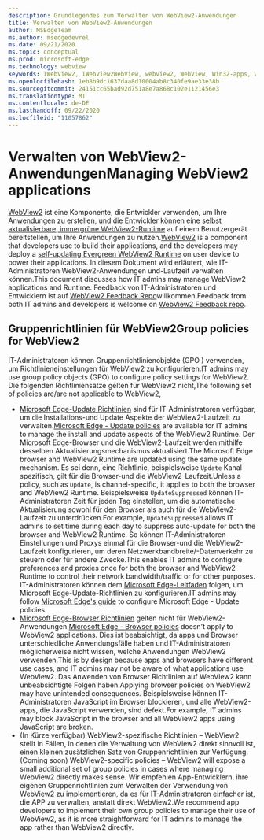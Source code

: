 ```yaml
---
description: Grundlegendes zum Verwalten von WebView2-Anwendungen
title: Verwalten von WebView2-Anwendungen
author: MSEdgeTeam
ms.author: msedgedevrel
ms.date: 09/21/2020
ms.topic: conceptual
ms.prod: microsoft-edge
ms.technology: webview
keywords: IWebView2, IWebView2WebView, webview2, WebView, Win32-apps, Win32, Edge, ICoreWebView2, ICoreWebView2Host, Browser-Steuerelement, Edge HTML, Enterprise, Gruppenrichtlinien, Verwaltbarkeit
ms.openlocfilehash: 1eb8b9dc1637daa8d10004ab8c340fe9ae33e38b
ms.sourcegitcommit: 24151cc65bad92d751a8e7a868c102e1121456e3
ms.translationtype: MT
ms.contentlocale: de-DE
ms.lasthandoff: 09/22/2020
ms.locfileid: "11057862"
---
```

# <span data-ttu-id="d360c-104">Verwalten von WebView2-Anwendungen</span><span class="sxs-lookup"><span data-stu-id="d360c-104">Managing WebView2 applications</span></span>  

<span data-ttu-id="d360c-105">[WebView2][WebView2Landing] ist eine Komponente, die Entwickler verwenden, um Ihre Anwendungen zu erstellen, und die Entwickler können eine [selbst aktualisierbare, immergrüne WebView2-Runtime][Webview2ConceptsDistributionUnderstandRuntimeInstallerPreview] auf einem Benutzergerät bereitstellen, um Ihre Anwendungen zu nutzen.</span><span class="sxs-lookup"><span data-stu-id="d360c-105">[WebView2][WebView2Landing] is a component that developers use to build their applications, and the developers may deploy a [self-updating Evergreen WebView2 Runtime][Webview2ConceptsDistributionUnderstandRuntimeInstallerPreview] on user device to power their applications.</span></span>  <span data-ttu-id="d360c-106">In diesem Dokument wird erläutert, wie IT-Administratoren WebView2-Anwendungen und-Laufzeit verwalten können.</span><span class="sxs-lookup"><span data-stu-id="d360c-106">This document discusses how IT admins may manage WebView2 applications and Runtime.</span></span>  <span data-ttu-id="d360c-107">Feedback von IT-Administratoren und Entwicklern ist auf [WebView2 Feedback Repo][GithubMicrosoftedgeWebviewfeddback]willkommen.</span><span class="sxs-lookup"><span data-stu-id="d360c-107">Feedback from both IT admins and developers is welcome on [WebView2 Feedback repo][GithubMicrosoftedgeWebviewfeddback].</span></span>  

## <span data-ttu-id="d360c-108">Gruppenrichtlinien für WebView2</span><span class="sxs-lookup"><span data-stu-id="d360c-108">Group policies for WebView2</span></span>  

<span data-ttu-id="d360c-109">IT-Administratoren können Gruppenrichtlinienobjekte \(GPO \) verwenden, um Richtlinieneinstellungen für WebView2 zu konfigurieren.</span><span class="sxs-lookup"><span data-stu-id="d360c-109">IT admins may use group policy objects \(GPO\) to configure policy settings for WebView2.</span></span>  <span data-ttu-id="d360c-110">Die folgenden Richtliniensätze gelten für WebView2 nicht,</span><span class="sxs-lookup"><span data-stu-id="d360c-110">The following set of policies are/are not applicable to WebView2,</span></span>  

*   <span data-ttu-id="d360c-111">[Microsoft Edge-Update Richtlinien][EdgeUpdatePolicies] sind für IT-Administratoren verfügbar, um die Installations-und Update Aspekte der WebView2-Laufzeit zu verwalten.</span><span class="sxs-lookup"><span data-stu-id="d360c-111">[Microsoft Edge - Update policies][EdgeUpdatePolicies] are available for IT admins to manage the install and update aspects of the WebView2 Runtime.</span></span>  <span data-ttu-id="d360c-112">Der Microsoft Edge-Browser und die WebView2-Laufzeit werden mithilfe desselben Aktualisierungsmechanismus aktualisiert.</span><span class="sxs-lookup"><span data-stu-id="d360c-112">The Microsoft Edge browser and WebView2 Runtime are updated using the same update mechanism.</span></span>  <span data-ttu-id="d360c-113">Es sei denn, eine Richtlinie, beispielsweise `Update` Kanal spezifisch, gilt für die Browser-und die WebView2-Laufzeit.</span><span class="sxs-lookup"><span data-stu-id="d360c-113">Unless a policy, such as `Update`, is channel-specific, it applies to both the browser and WebView2 Runtime.</span></span>  <span data-ttu-id="d360c-114">Beispielsweise `UpdateSuppressed` können IT-Administratoren Zeit für jeden Tag einstellen, um die automatische Aktualisierung sowohl für den Browser als auch für die WebView2-Laufzeit zu unterdrücken.</span><span class="sxs-lookup"><span data-stu-id="d360c-114">For example, `UpdateSuppressed` allows IT admins to set time during each day to suppress auto-update for both the browser and WebView2 Runtime.</span></span>  <span data-ttu-id="d360c-115">So können IT-Administratoren Einstellungen und Proxys einmal für die Browser-und die WebView2-Laufzeit konfigurieren, um deren Netzwerkbandbreite/-Datenverkehr zu steuern oder für andere Zwecke.</span><span class="sxs-lookup"><span data-stu-id="d360c-115">This enables IT admins to configure preferences and proxies once for both the browser and WebView2 Runtime to control their network bandwidth/traffic or for other purposes.</span></span>  <span data-ttu-id="d360c-116">IT-Administratoren können dem [Microsoft Edge-Leitfaden][ConfigureMicrosoftEdge] folgen, um Microsoft Edge-Update-Richtlinien zu konfigurieren.</span><span class="sxs-lookup"><span data-stu-id="d360c-116">IT admins may follow [Microsoft Edge's guide][ConfigureMicrosoftEdge] to configure Microsoft Edge - Update policies.</span></span>  
*   <span data-ttu-id="d360c-117">[Microsoft Edge-Browser Richtlinien][EdgeBrowserPolicies] gelten nicht für WebView2-Anwendungen.</span><span class="sxs-lookup"><span data-stu-id="d360c-117">[Microsoft Edge - Browser policies][EdgeBrowserPolicies] doesn't apply to WebView2 applications.</span></span>  <span data-ttu-id="d360c-118">Dies ist beabsichtigt, da apps und Browser unterschiedliche Anwendungsfälle haben und IT-Administratoren möglicherweise nicht wissen, welche Anwendungen WebView2 verwenden.</span><span class="sxs-lookup"><span data-stu-id="d360c-118">This is by design because apps and browsers have different use cases, and IT admins may not be aware of what applications use WebView2.</span></span>  <span data-ttu-id="d360c-119">Das Anwenden von Browser Richtlinien auf WebView2 kann unbeabsichtigte Folgen haben.</span><span class="sxs-lookup"><span data-stu-id="d360c-119">Applying browser policies on WebView2 may have unintended consequences.</span></span>  <span data-ttu-id="d360c-120">Beispielsweise können IT-Administratoren JavaScript im Browser blockieren, und alle WebView2-apps, die JavaScript verwenden, sind defekt.</span><span class="sxs-lookup"><span data-stu-id="d360c-120">For example, IT admins may block JavaScript in the browser and all WebView2 apps using JavaScript are broken.</span></span>  
*   <span data-ttu-id="d360c-121">\(In Kürze verfügbar) WebView2-spezifische Richtlinien – WebView2 stellt in Fällen, in denen die Verwaltung von WebView2 direkt sinnvoll ist, einen kleinen zusätzlichen Satz von Gruppenrichtlinien zur Verfügung.</span><span class="sxs-lookup"><span data-stu-id="d360c-121">\(Coming soon\) WebView2-specific policies – WebView2 will expose a small additional set of group policies in cases where managing WebView2 directly makes sense.</span></span>  <span data-ttu-id="d360c-122">Wir empfehlen App-Entwicklern, ihre eigenen Gruppenrichtlinien zum Verwalten der Verwendung von WebView2 zu implementieren, da es für IT-Administratoren einfacher ist, die APP zu verwalten, anstatt direkt WebView2.</span><span class="sxs-lookup"><span data-stu-id="d360c-122">We recommend app developers to implement their own group policies to manage their use of WebView2, as it is more straightforward for IT admins to manage the app rather than WebView2 directly.</span></span>  

<!-- Links -->  

[Webview2ConceptsDistributionUnderstandRuntimeInstallerPreview]: ./distribution.md#understanding-the-webview2-runtime "Grundlegendes zur WebView2-Laufzeit und zum Installationsprogramm (Preview) – Verteilung von Anwendungen mithilfe von WebView2 | Microsoft docs"  

[WebView2Landing]: ../index.md "Einführung in Microsoft Edge WebView2 (Preview) | Microsoft docs"  

[EdgeUpdatePolicies]: /deployedge/microsoft-edge-update-policies "Microsoft Edge – Update Richtlinien | Microsoft docs"  
[EdgeBrowserPolicies]: /deployedge/microsoft-edge-policies "Microsoft Edge – Browser Richtlinien | Microsoft docs"  
[ConfigureMicrosoftEdge]: /deployedge/configure-microsoft-edge "Konfigurieren von Microsoft Edge-Richtlinieneinstellungen unter Windows | Microsoft docs"  


[GithubMicrosoftedgeWebviewfeddback]: https://github.com/MicrosoftEdge/WebViewFeedback "WebView-Feedback-MicrosoftEdge/WebViewFeedback | GitHub"  
